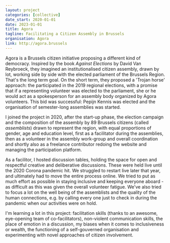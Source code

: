 ```yaml
---
layout: project
categories: [collective]
date_start: 2020-01-01
date: 2023-01-01
title: Agora
tagline: Facilitating a Citizen Assembly in Brussels
organisation: Agora
link: http://agora.brussels
---
```


Agora is a Brussels citizen initiative proposing a different kind of democracy. Inspired by the book *Against Elections* by David Van Reybroeck, they imagined an institutionalised citizen assembly, drawn by lot, working side by side with the elected parliament of the Brussels Region. That's the long term goal. On the short term, they proposed a 'Trojan horse' approach: the participated in the 2019 regional elections, with a promise that if a representing volunteer was elected to the parliament, she or he would act as a spokesperson for an assembly body organized by Agora volunteers. This bid was successful: Pepijn Kennis was elected and the organisation of semester-long assemblies was started.

I joined the project in 2020, after the start-up phase, the election campaign and the composition of the assembly by 89 Brussels citizens (called *assemblists*) drawn to represent the region, with equal proportions of gender, age and education level, first as a facilitator during the assemblies, then as a volunteer in the assembly work-group and overall coordination and shortly also as a freelance contributor redoing the website and managing the participation platform. 

As a facilitor, I hosted discussion tables, holding the space for open and respectful creative and deliberative discussions. These were held live until the 2020 Corona pandemic hit. We struggled to restart live later that year, and ultimately had to move the entire process online. We tried to put as much effort as possible in staying inclusive and keeping everyone aboard - as difficult as this was given the overall volunteer fatigue. We've also tried to focus a lot on the well being of the assemblists and the quality of the human connections, e.g. by calling every one just to check in during the pandemic when our activities were on hold.

I'm learning a lot in this project: facilitation skills (thanks to an awesome, eye-opening team of co-facilitators), non-violent communication skills, the place of emotion in a discussion, my biases when it comes to inclusiveness or wealth, the functioning of a self-gouverned organisation and experimenting with novel approaches of citizen involvement.